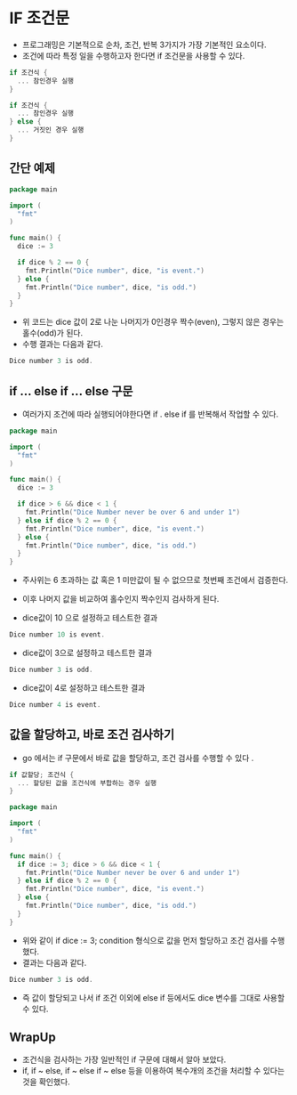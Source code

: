 # IF 조건문

- 프로그래밍은 기본적으로 순차, 조건, 반복 3가지가 가장 기본적인 요소이다. 
- 조건에 따라 특정 일을 수행하고자 한다면 if 조건문을 사용할 수 있다. 

```go
if 조건식 {
  ... 참인경우 실행 
}
```

```go
if 조건식 {
  ... 참인경우 실행 
} else {
  ... 거짓인 경우 실행 
}
```

## 간단 예제 

```go
package main

import (
  "fmt"
)

func main() {
  dice := 3

  if dice % 2 == 0 {
    fmt.Println("Dice number", dice, "is event.")
  } else {
    fmt.Println("Dice number", dice, "is odd.")
  }
}
```

- 위 코드는 dice 값이 2로 나눈 나머지가 0인경우 짝수(even), 그렇지 않은 경우는 홀수(odd)가 된다. 
- 수행 결과는 다음과 같다. 

```go
Dice number 3 is odd.
```

## if ... else if ... else 구문

- 여러가지 조건에 따라 실행되어야한다면 if . else if  를 반복해서 작업할 수 있다. 

```go
package main

import (
  "fmt"
)

func main() {
  dice := 3

  if dice > 6 && dice < 1 {
    fmt.Println("Dice Number never be over 6 and under 1")
  } else if dice % 2 == 0 {
    fmt.Println("Dice number", dice, "is event.")
  } else {
    fmt.Println("Dice number", dice, "is odd.")
  }
}
```

- 주사위는 6 초과하는 값 혹은 1 미만값이 될 수 없으므로 첫번째 조건에서 검증한다. 
- 이후 나머지 값을 비교하여 홀수인지 짝수인지 검사하게 된다. 

- dice값이 10 으로 설정하고 테스트한 결과 

```go
Dice number 10 is event.
```

- dice값이 3으로 설정하고 테스트한 결과 

```go
Dice number 3 is odd.
```

- dice값이 4로 설정하고 테스트한 결과 

```go
Dice number 4 is event.
```

## 값을 할당하고, 바로 조건 검사하기

- go 에서는 if 구문에서 바로 값을 할당하고, 조건 검사를 수행할 수 있다 .

```go
if 값할당; 조건식 {
  ... 할당된 값을 조건식에 부합하는 경우 실행 
}
```

```go
package main

import (
  "fmt"
)

func main() {
  if dice := 3; dice > 6 && dice < 1 {
    fmt.Println("Dice Number never be over 6 and under 1")
  } else if dice % 2 == 0 {
    fmt.Println("Dice number", dice, "is event.")
  } else {
    fmt.Println("Dice number", dice, "is odd.")
  }
}
```

- 위와 같이 if dice := 3; condition 형식으로 값을 먼저 할당하고 조건 검사를 수행했다. 
- 결과는 다음과 같다. 

```go
Dice number 3 is odd.
```

- 즉 값이 할당되고 나서 if 조건 이외에 else if 등에서도 dice 변수를 그대로 사용할 수 있다. 

## WrapUp

- 조건식을 검사하는 가장 일반적인 if 구문에 대해서 알아 보았다. 
- if, if ~ else, if ~ else if ~ else 등을 이용하여 복수개의 조건을 처리할 수 있다는 것을 확인했다.
